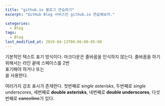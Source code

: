 ```yaml
---
title: "github.io 블로그 연습하기"
excerpt: "GitHub Blog 서비스인 github.io 연습해보자."

categories:
  - Blog
tags:
  - Blog
last_modified_at: 2019-04-13T08:06:00-05:00
---
```


기본적인 텍스트 표기 방식이다.
마크다운은 줄바꿈을 인식하지 않는다.
줄바꿈을 하기 위해서는 라인 끝에 스페이스를 2번  
표기해야 하거나 또는 <br>을 사용한다.

여러가지 강조 표시가 존재한다. 첫번째로 _single asterisks_,
두번째로 _single underscores_, 세번째로 **double asterisks**,
네번째로 **double underscores**, 다섯번째로 ~~cancelline~~가 있다.

<!--
여러가지 강조 표시가 존재한다. 첫번째로 single asterisks,
두번째로 single underscores, 세번째로 double asterisks,
네번째로 double underscores, 다섯번째로 cancelline가 있다. -->
